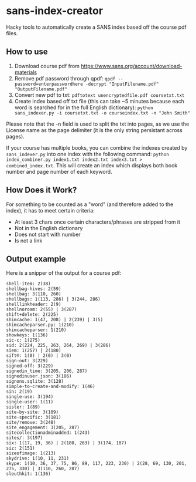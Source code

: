 # sans-index-creator
Hacky tools to automatically create a SANS index based off the course pdf files.

## How to use
1) Download course pdf from https://www.sans.org/account/download-materials
2) Remove pdf password through qpdf:
  `qpdf --password=enterpasswordhere -decrypt "InputFilename.pdf" "OutputFilename.pdf"`
3) Convert new pdf to txt:
  `pdftotext unencryptedfile.pdf coursetxt.txt`
4) Create index based off txt file (this can take ~5 minutes because each word is searched for in the full English dictionary):
  `python sans_indexer.py -i coursetxt.txt -o courseindex.txt -n "John Smith"`

Please note that the -n field is used to split the txt into pages, as we use the License name as the page delimiter (it is the only string persistant across pages).

If your course has multiple books, you can combine the indexes created by `sans_indexer.py` into one index with the following command:
`python index_combiner.py index1.txt index2.txt index3.txt > combined_index.txt`. This will create an index which displays both book number and page number of each keyword.

## How Does it Work?
For something to be counted as a "word" (and therefore added to the index), it has to meet certain criteria:
* At least 3 chars once certain characters/phrases are stripped from it
* Not in the English dictionary
* Does not start with number
* Is not a link

## Output example
Here is a snipper of the output for a course pdf:
```
shell-item: 2(38)
shellbag-hives: 2(59)
shellbag: 3(110, 260)
shellbags: 1(113, 286) | 3(244, 286)
shelllinkheader: 2(9)
shellnoroam: 2(55) | 3(287)
shift+delete: 2(225)
shimcache: 1(47, 208) | 2(239) | 3(5)
shimcacheparser.py: 1(210)
shimcacheparser: 1(210)
showkeys: 1(136)
sic-c: 1(275)
sid: 2(224, 225, 263, 264, 269) | 3(286)
siem: 1(257) | 2(180)
sift®: 1(0) | 2(0) | 3(0)
sign-out: 3(229)
signed-off: 3(229)
signedin_time: 3(205, 206, 287)
signedinuser.json: 3(186)
signons.sqlite: 3(128)
simple-to-create-and-modify: 1(46)
sin: 2(19)
single-use: 3(194)
single-user: 1(11)
sister: 1(89)
site-by-site: 3(189)
site-specific: 3(181)
site/remove: 3(248)
site_engagement: 3(205, 287)
sitecollectionadminadded: 1(243)
sites/: 3(197)
six: 1(17, 19, 36) | 2(180, 263) | 3(174, 187)
siz: 2(151)
sizeofimage: 1(213)
skydrive: 1(10, 11, 231)
skype: 1(10, 36, 37, 75, 86, 89, 117, 223, 230) | 2(28, 69, 130, 201, 275, 330) | 3(110, 260, 287)
sleuthkit: 1(136)
```

